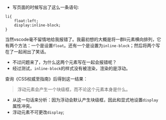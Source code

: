 - 写页面的时候写出了这么一条语句:
```
li{
    float:left;
    display:inline-block;
}
```
当然vscode毫不留情地给我报错了。我最初想的大概是将一群li元素横向排列，它有两个方法：一个是设置`float`。还有一个是设置为`inline-block`；然后将两个写在了一起闹出了笑话。

- 不过问题来了，为什么这两个元素写在一起会报错呢？
- 经过测试，`inline-block`的样式没有被渲染，渲染的是浮动。

查询《CSS权威至指南》后得到这一结果：
> 浮动元素会产生一个块级框，而不论这个元素本身是什么。

-  从这一句话来分析：因为浮动会默认产生块级框，因此和显式地设置`display`属性冲突。
-  浮动元素不可更改`display`;